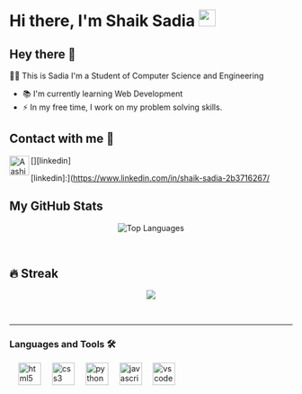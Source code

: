 # Hi there, I'm Shaik Sadia <img width="30px" src="https://media.tenor.com/images/3b388fe03da271d2674faf85eb7c3fcd/tenor.gif" />

## Hey there 👋
👩‍💻 This is Sadia
I'm a Student of Computer Science and Engineering


- 📚 I'm currently learning Web Development
- ⚡ In my free time, I work on my problem solving skills.
## Contact with me 📝

[<img align="left" alt="Aashish Sah | LinkedIn" width="35px" src="https://i.pinimg.com/originals/de/b4/6f/deb46f02a59e3b3a2aa58fac16290d63.gif" />][linkedin]

[linkedin]:](https://www.linkedin.com/in/shaik-sadia-2b3716267/
<br />

## My GitHub Stats

<p align="center">
  <img src="https://github-readme-stats.vercel.app/api/top-langs/?username=Sadia&layout=compact&langs_count=10" alt="Top Languages" />
</p>

<br/>

## 🔥 Streak

<p align="center">
  <img src="https://github-readme-streak-stats.herokuapp.com/?user=Sadia&theme=radical"/>
</p>


<br />

---

### Languages and Tools 🛠 
<div align="left">
  <img width="12" />
  <img src="https://cdn.jsdelivr.net/gh/devicons/devicon/icons/html5/html5-original.svg" height="40" alt="html5 logo"  />
  <img width="12" />
  <img src="https://cdn.jsdelivr.net/gh/devicons/devicon/icons/css3/css3-original.svg" height="40" alt="css3 logo"  />
  <img width="12" />
  <img src="https://cdn.jsdelivr.net/gh/devicons/devicon/icons/python/python-original.svg" height="40" alt="python logo"  />
  <img width="12" />
  <img src="https://cdn.jsdelivr.net/gh/devicons/devicon/icons/javascript/javascript-original.svg" height="40" alt="javascript logo"  />
  <img width="12" />
  <img src="https://cdn.jsdelivr.net/gh/devicons/devicon/icons/vscode/vscode-original.svg" height="40" alt="vscode logo"  />
</div>
<br/>
